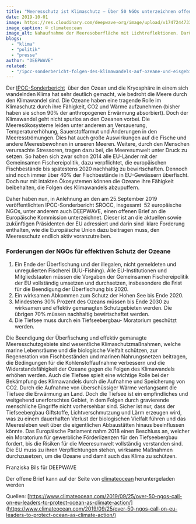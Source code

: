 ```yaml
---
title: "Meeresschutz ist Klimaschutz – Über 50 NGOs unterzeichnen offenen Brief an die EU"
date: 2019-10-01
image: https://res.cloudinary.com/deepwave-org/image/upload/v1747244733/deepwave.org/Climateocean_logo_fundingfish_worried_about_climate_breakdown.png
image_caption: © climateocean
image_alt: Nahaufnahme der Meeresoberfläche mit Lichtreflektionen. Darüber die Sätze, Worried about climate breakdown? There is an ocean of solutions
blogs: 
  - "klima"
  - "politik"
  - "presse"
author: "DEEPWAVE"
related: 
  - "/ipcc-sonderbericht-folgen-des-klimawandels-auf-ozeane-und-eisgebiete/"
---
```


Der [IPCC-Sonderbericht](https://www.deepwave.org/ipcc-sonderbericht-folgen-des-klimawandels-auf-ozeane-und-eisgebiete/)  über den Ozean und die Kryosphäre in einem sich wandelnden Klima hat sehr deutlich gemacht, wie bedroht die Meere durch den Klimawandel sind. Die Ozeane haben eine tragende Rolle im Klimaschutz durch ihre Fähigkeit, CO2 und Wärme aufzunehmen (bisher haben sie schon 90% der anthropogenen Erwärmung absorbiert). Doch der Klimawandel geht nicht spurlos an den Ozeanen vorbei. Die Meeresökosysteme leiden unter anderem an Versauerung, Temperaturerhöhung, Sauerstoffarmut und Änderungen in den Meeresströmungen. Dies hat auch große Auswirkungen auf die Fische und andere Meeresbewohnen in unseren Meeren. Weitere, durch den Menschen verursachte Stressoren, tragen dazu bei, die Meeresumwelt unter Druck zu setzen. So haben sich zwar schon 2014 alle EU-Länder mit der Gemeinsamen Fischereipolitik, dazu verpflichtet, die europäischen Fischbestände bis spätestens 2020 nachhaltig zu bewirtschaften. Dennoch sind noch immer über 40% der Fischbestände in EU-Gewässern überfischt. Doch nur mit intakten Ökosystemen können die Ozeane ihre Fähigkeit beibehalten, die Folgen des Klimawandels abzupuffern.

Daher haben nun, in Anlehnung an den am 25.September 2019 veröffentlichten IPCC-Sonderbericht SROCC, insgesamt  52 europäische NGOs, unter anderem auch DEEPWAVE, einen offenen Brief an die Europäische Kommission unterzeichnet. Dieser ist an die aktuellen sowie zukünftigen Präsidenten der EU adressiert und darin sind  klare Forderung enthalten, wie die Europäische Union dazu beitragen muss, den Meeresschutz endlich aktiv voranzutreiben.

### Forderungen der NGOs für effektiven Schutz der Ozeane

1. Ein Ende der Überfischung und der illegalen, nicht gemeldeten und unregulierten Fischerei (IUU-Fishing). Alle EU-Institutionen und Mitgliedstaaten müssen die Vorgaben der Gemeinsamen Fischereipolitik der EU vollständig umsetzen und durchsetzen, insbesondere die Frist für die Beendigung der Überfischung bis 2020.
2. Ein wirksamen Abkommen zum Schutz der Hohen See bis Ende 2020.
3. Mindestens 30% Prozent des Ozeans müssen bis Ende 2030 zu wirksamen und effektiv gemanagten Schutzgebieten werden. Die übrigen 70% müssen nachhaltig bewirtschaftet werden.
4. Die Tiefsee muss durch ein Tiefseebergbau- Moratorium geschützt werden.

Die Beendigung der Überfischung und effektiv gemanagte Meeresschutzgebiete sind wesentliche Klimaschutzmaßnahmen, welche marine Lebensräume und die biologische Vielfalt schützen, zur Regeneration von Fischbeständen und marinen Nahrungsnetzen beitragen, die Bedingungen für die Kohlenstoffaufnahme verbessern und die Widerstandsfähigkeit der Ozeane gegen die Folgen des Klimawandels erhöhen werden. Auch die Tiefsee spielt eine wichtige Rolle bei der Bekämpfung des Klimawandels durch die Aufnahme und Speicherung von CO2. Durch die Aufnahme von überschüssiger Wärme verlangsamt die Tiefsee die Erwärmung an Land. Doch die Tiefsee ist ein empfindliches und weitgehend unerforschtes Gebiet, in dem Folgen durch gravierende menschliche Eingriffe nicht vorhersehbar sind. Sicher ist nur, dass der Tiefseebergbau Giftstoffe, Lichtverschmutzung und Lärm erzeugen wird, was zu einem dauerhaften Verlust der biologischen Vielfalt führen und das Meeresleben weit über die eigentlichen Abbaustätten hinaus beeinflussen könnte. Das Europäische Parlament nahm 2018 einen Beschluss an, welcher ein Moratorium für gewerbliche Förderlizenzen für den Tiefseebergbau fordert, bis die Risiken für die Meeresumwelt vollständig verstanden sind. Die EU muss zu ihren Verpflichtungen stehen, wirksame Maßnahmen durchzusetzen, um die Ozeane und damit auch das Klima zu schützen.

Franziska Bils für DEEPWAVE

Der offene Brief kann auf der Seite von [climateocean](https://www.climateocean.com/wp-content/uploads/2019/09/50_NGOs_Open_Letter_EU_Presidents.pdf) heruntergeladen werden

Quellen: [https://www.climateocean.com/2019/09/25/over-50-ngos-call-on-eu-leaders-to-protect-ocean-as-climate-action/](https://www.climateocean.com/2019/09/25/over-50-ngos-call-on-eu-leaders-to-protect-ocean-as-climate-action/)
